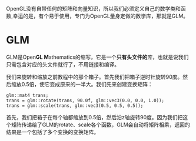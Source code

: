 OpenGL没有自带任何的矩阵和向量知识，所以我们必须定义自己的数学类和函数,幸运的是，有个易于使用，专门为OpenGL量身定做的数学库，那就是GLM。

# GLM

GLM是Open**GL M**athematics的缩写，它是一个**只有头文件的**库，也就是说我们只需包含对应的头文件就行了，不用链接和编译。

我们来旋转和缩放之前教程中的那个箱子。首先我们把箱子逆时针旋转90度。然后缩放0.5倍，使它变成原来的一半大。我们先来创建变换矩阵：

```
glm::mat4 trans;
trans = glm::rotate(trans, 90.0f, glm::vec3(0.0, 0.0, 1.0));
trans = glm::scale(trans, glm::vec3(0.5, 0.5, 0.5));
```

首先，我们把箱子在每个轴都缩放到0.5倍，然后沿z轴旋转90度。因为我们把这个矩阵传递给了GLM的rotate、scale各个函数，GLM会自动将矩阵相乘，返回的结果是一个包括了多个变换的变换矩阵。

